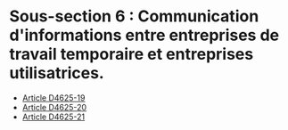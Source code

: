 # Sous-section 6 : Communication d'informations entre entreprises de travail temporaire et entreprises utilisatrices.

* [Article D4625-19](./LEGIARTI000025282436.md)
* [Article D4625-20](./LEGIARTI000025282441.md)
* [Article D4625-21](./LEGIARTI000025282444.md)
